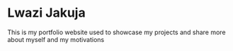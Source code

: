 # Lwazi Jakuja
 This is my portfolio website used to showcase my projects and share more about myself and my motivations
